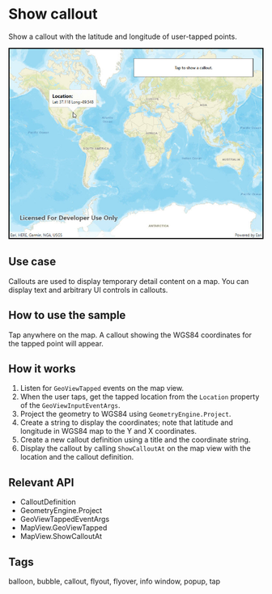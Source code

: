 # Show callout

Show a callout with the latitude and longitude of user-tapped points.

![Image of show callout](ShowCallout.jpg)

## Use case

Callouts are used to display temporary detail content on a map. You can display text and arbitrary UI controls in callouts.

## How to use the sample

Tap anywhere on the map. A callout showing the WGS84 coordinates for the tapped point will appear.

## How it works

1. Listen for `GeoViewTapped` events on the map view.
2. When the user taps, get the tapped location from the `Location` property of the `GeoViewInputEventArgs`.
3. Project the geometry to WGS84 using `GeometryEngine.Project`.
4. Create a string to display the coordinates; note that latitude and longitude in WGS84 map to the Y and X coordinates.
5. Create a new callout definition using a title and the coordinate string.
6. Display the callout by calling `ShowCalloutAt` on the map view with the location and the callout definition.

## Relevant API

* CalloutDefinition
* GeometryEngine.Project
* GeoViewTappedEventArgs
* MapView.GeoViewTapped
* MapView.ShowCalloutAt

## Tags

balloon, bubble, callout, flyout, flyover, info window, popup, tap
